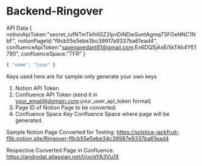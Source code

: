 # Backend-Ringover
API Data
{
    notionApiToken:"secret_iufNTmTklhliGZ2lpvDiNDwSuntAgmqT5FOeNNC1NbF",
    notionPageId:"f9cb55e5ebe3bc39917a9337ba61ead4",
    confluenceApiToken:"saxenavedant61@gmail.com:Ex6DQSjAxEi1ikTAh4YE1790",
    confluenceSpace:"TFR"
}

```javascript
{ "some": "json" }
```

Keys used here are for sample only generate your own keys
1. Notion API Token.
2. Confluence API Token (send it in your_email@domain.com:your_user_api_token format)
3. Page ID of Notion Page to be converted.
4. Confluence Space Key Confluence Space where page will be generated.

Sample Notion Page Converted for Testing:
https://solstice-jackfruit-f5b.notion.site/Ringover-f9cb55e5ebe34c39987e9337ba61ead4

Respective Converted Page in Confluence:
https://androdat.atlassian.net/l/cp/eYA3Vu1X
